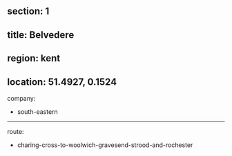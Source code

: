 section: 1
----
title: Belvedere
----
region: kent
----
location: 51.4927, 0.1524
----
company:
- south-eastern
----
route:
- charing-cross-to-woolwich-gravesend-strood-and-rochester
